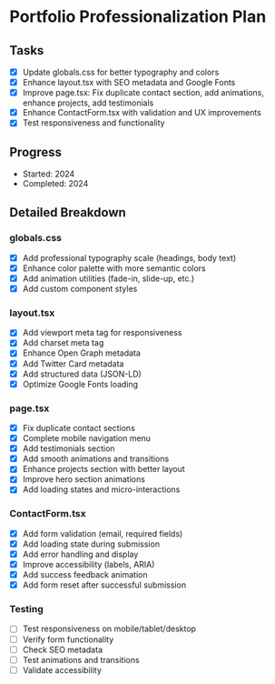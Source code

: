 # Portfolio Professionalization Plan

## Tasks

- [x] Update globals.css for better typography and colors
- [x] Enhance layout.tsx with SEO metadata and Google Fonts
- [x] Improve page.tsx: Fix duplicate contact section, add animations, enhance projects, add testimonials
- [x] Enhance ContactForm.tsx with validation and UX improvements
- [x] Test responsiveness and functionality

## Progress

- Started: 2024
- Completed: 2024

## Detailed Breakdown

### globals.css

- [x] Add professional typography scale (headings, body text)
- [x] Enhance color palette with more semantic colors
- [x] Add animation utilities (fade-in, slide-up, etc.)
- [x] Add custom component styles

### layout.tsx

- [x] Add viewport meta tag for responsiveness
- [x] Add charset meta tag
- [x] Enhance Open Graph metadata
- [x] Add Twitter Card metadata
- [x] Add structured data (JSON-LD)
- [x] Optimize Google Fonts loading

### page.tsx

- [x] Fix duplicate contact sections
- [x] Complete mobile navigation menu
- [x] Add testimonials section
- [x] Add smooth animations and transitions
- [x] Enhance projects section with better layout
- [x] Improve hero section animations
- [x] Add loading states and micro-interactions

### ContactForm.tsx

- [x] Add form validation (email, required fields)
- [x] Add loading state during submission
- [x] Add error handling and display
- [x] Improve accessibility (labels, ARIA)
- [x] Add success feedback animation
- [x] Add form reset after successful submission

### Testing

- [ ] Test responsiveness on mobile/tablet/desktop
- [ ] Verify form functionality
- [ ] Check SEO metadata
- [ ] Test animations and transitions
- [ ] Validate accessibility
